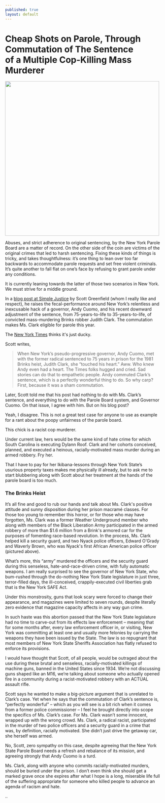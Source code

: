 ```yaml
---
published: true
layout: default
---
```

<h1>Cheap Shots on Parole, Through<br />
Commutation of The Sentence <br />
of a Multiple Cop-Killing Mass Murderer</h1>
<p><img class="right" width="500px" src="https://nselby.github.io/assets/img/brown_and_ogrady.png" /></p>

Abuses, and strict adherence to original sentencing, by the New York Parole Board are a matter of record. On the other side of the coin are victims of the original crimes that led to harsh sentencing. Fixing these kinds of things is tricky, and takes thoughtfulness: it’s one thing to lean over too far backwards to accommodate parole requests and set free violent criminals. It’s quite another to fall flat on one’s face by refusing to grant parole under any conditions. 

It is currently leaning towards the latter of those two scenarios in New York. We must strive for a middle ground. 

In a <a href="http://blog.simplejustice.us/2017/04/04/cuomos-message-mercy-for-one" target="_blank">blog post at Simple Justice</a> by Scott Greenfield (whom I really like and respect), he raises the fecal-performance around New York’s relentless and inexcusable hack of a governor, Andy Cuomo, and his recent downward adjustment of the sentence, from 75-years-to-life to 35-years-to-life, of convicted mass-murdering Brinks robber Judith Clark. The commutation makes Ms. Clark eligible for parole this year. 

The <a href="https://www.nytimes.com/2016/12/30/nyregion/cuomo-commutes-sentence-of-judith-clark-driver-in-deadly-brinks-robbery.html" target="_blank">New York Times</a> thinks it's just ducky. 

Scott writes,

<blockquote>When New York’s pseudo-progressive governor, Andy Cuomo, met with the former radical sentenced to 75 years in prison for the 1981 Brinks heist, Judith Clark, she “touched his heart.” Aww. Who knew Andy even had a heart. The Times folks hugged and cried. Sad stories can do that to empathetic people. Andy commuted Clark’s sentence, which is a perfectly wonderful thing to do. So why carp? First, because it was a sham commutation.</blockquote>

Later, Scott told me that his post had nothing to do with Ms. Clark’s sentence, and everything to do with the Parole Board system, and Governor Cuomo. On that issue, I agree with him. But on his blog post? 

Yeah, I disagree. This is not a great test case for anyone to use as example for a rant about the poopy unfairness of the parole board. 

This chick is a racist cop murderer.

Under current law, hers would be the same kind of hate crime for which South Carolina is executing Dylann Roof. Clark and her cohorts conceived, planned, and executed a heinous, racially-motivated mass murder during an armed robbery. Fry her. 

That I have to pay for her Ikibana-lessons through New York State’s usurious property taxes makes me physically ill already, but to ask me to start blubbering along with Scott about her treatment at the hands of the parole board is too much.

<h3>The Brinks Heist</h3>
It’s all fine and good to rub our hands and talk about Ms. Clark's positive attitude and sunny disposition during her prison macramé classes. For those too young to remember this horror, or for those who may have forgotten, Ms. Clark was a former Weather Underground member who along with members of the Black Liberation Army participated in the armed robbery of more than $1.6 million from a Brink's armored car for the purposes of fomenting race-based revolution. In the process, Ms. Clark helped kill a security guard, and two Nyack police officers, Edward O'Grady and Waverly Brown, who was Nyack's first African American police officer (pictured above).

What’s more, this “army” murdered the officers and the security guard during this senseless, hate-and-race-driven crime, with fully automatic weapons. I am really surprised to see the governor of New York State, who bum-rushed through the do-nothing New York State legislature in just three, terror-filled days, the ill-conceived, crappily-executed civil liberties grab that is the New York SAFE Act. 

Under this monstrosity, guns that look scary were forced to change their appearance, and magazines were limited to seven rounds, despite literally zero evidence that magazine capacity affects in any way gun crime. 

In such haste was this abortion passed that the New York State legislature had no time to carve-out from its effects law enforcement – meaning that for some months after, every law enforcement officer in, or visiting, New York was committing at least one and usually more felonies by carrying the weapons they have been issued by the State. The law is so repugnant that most members of New York State Sheriffs Association has flatly refused to enforce its provisions.

I would have thought that Scott, of all people, would be outraged about the use during these brutal and senseless, racially-motivated killings of machine guns, banned in the United States since 1934. We’re not discussing guns shaped like an M16, we’re talking about someone who actually opened fire in a community during a racist-motivated robbery with an ACTUAL assault rifle.

Scott says he wanted to make a big-picture argument that is unrelated to Clark’s case. Yet when he says that the commutation of Clark’s sentence is, “perfectly wonderful” – which as you will see is a bit rich when it comes from a former police commissioner – I feel he brought directly into scope the specifics of Ms. Clark’s case. For Ms. Clark wasn’t some innocent, wrapped up with the wrong crowd. Ms. Clark, a radical racist, participated in the murder of two police officers and a security guard in a crime that was, by definition, racially motivated. 
She didn’t just drive the getaway car, she herself was armed.

No, Scott, zero sympathy on this case, despite agreeing that the New York State Parole Board needs a refresh and rebalance of its mission, and agreeing strongly that Andy Cuomo is a turd. 

Ms. Clark, along with anyone who commits racially-motivated murders, should be buried under the prison. I don’t even think she should get a marked grave once she expires after what I hope is a long, miserable life full of the suffering appropriate for someone who killed people to advance an agenda of racism and hate.

..


